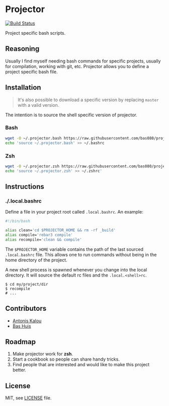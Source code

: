 # Projector

[![Build Status](https://travis-ci.org/bas080/projector.svg?branch=master)](https://travis-ci.org/bas080/projector)

Project specific bash scripts.

## Reasoning

Usually I find myself needing bash commands for specific projects,
usually for compilation, working with git, etc. Projector allows
you to define a project specific bash file.

## Installation

> It's also possible to download a specific version by replacing `master` with
> a valid version.

The intention is to source the shell specific version of projector.

### Bash

```sh
wget -O ~/.projector.bash https://raw.githubusercontent.com/bas080/projector/master/dist/projector.bash
echo 'source ~/.projector.bash' >> ~/.bashrc
```

### Zsh

```sh
wget -O ~/.projector.zsh https://raw.githubusercontent.com/bas080/projector/master/dist/projector.zsh
echo 'source ~/.projector.zsh' >> ~/.zshrc'
```
## Instructions

### ./.local.bashrc

Define a file in your project root called `.local.bashrc`. An example:

```bash
#!/bin/bash

alias clean='cd $PROJECTOR_HOME && rm -rf _build'
alias compile='rebar3 compile'
alias recompile='clean && compile'
```

The `$PROJECTOR_HOME` variable contains the path of the last sourced
`.local.bashrc` file. This allows one to run commands without being in the home
directory of the project.

A new shell process is spawned whenever you change into the local directory. It
will source the default rc files and the `.local.<shell>rc`.

```
$ cd my/project/dir
$ recompile
# ...
```
## Contributors

- [Antonis Kalou](https://github.com/kalouantonis)
- [Bas Huis](https://github.com/bas080)

## Roadmap

1. Make projector work for **zsh**.
2. Start a cookbook so people can share handy tricks.
3. Find people that are interested and would like to make this project better.

## License

MIT, see [LICENSE](LICENSE) file.
